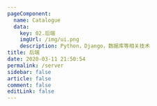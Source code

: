 ```yaml
---
pageComponent: 
  name: Catalogue
  data: 
    key: 02.后端
    imgUrl: /img/ui.png
    description: Python，Django，数据库等相关技术
title: 后端
date: 2020-03-11 21:50:54
permalink: /server
sidebar: false
article: false
comment: false
editLink: false
---
```

